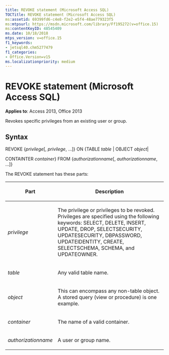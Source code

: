 ```yaml
---
title: REVOKE statement (Microsoft Access SQL)
TOCTitle: REVOKE statement (Microsoft Access SQL)
ms:assetid: 69399fd6-c4e8-f2e2-e5f4-48ae779323f5
ms:mtpsurl: https://msdn.microsoft.com/library/Ff195272(v=office.15)
ms:contentKeyID: 48545409
ms.date: 10/18/2018
mtps_version: v=office.15
f1_keywords:
- jetsql40.chm5277479
f1_categories:
- Office.Version=v15
ms.localizationpriority: medium
---
```


# REVOKE statement (Microsoft Access SQL)

**Applies to**: Access 2013, Office 2013

Revokes specific privileges from an existing user or group.

## Syntax

REVOKE {*privilege*\[, *privilege*, …\]} ON {TABLE *table* | OBJECT *object*|

CONTAINTER *container*} FROM {*authorizationname*\[, *authorizationname*, …\]}

The REVOKE statement has these parts:

<table>
<colgroup>
<col />
<col />
</colgroup>
<thead>
<tr class="header">
<th><p>Part</p></th>
<th><p>Description</p></th>
</tr>
</thead>
<tbody>
<tr class="odd">
<td><p><em>privilege</em></p></td>
<td><p>The privilege or privileges to be revoked. Privileges are specified using the following keywords: SELECT, DELETE, INSERT, UPDATE, DROP, SELECTSECURITY, UPDATESECURITY, DBPASSWORD, UPDATEIDENTITY, CREATE, SELECTSCHEMA, SCHEMA, and UPDATEOWNER.</p></td>
</tr>
<tr class="even">
<td><p><em>table</em></p></td>
<td><p>Any valid table name.</p></td>
</tr>
<tr class="odd">
<td><p><em>object</em></p></td>
<td><p>This can encompass any non-table object. A stored query (view or procedure) is one example.</p></td>
</tr>
<tr class="even">
<td><p><em>container</em></p></td>
<td><p>The name of a valid container.</p></td>
</tr>
<tr class="odd">
<td><p><em>authorizationname</em></p></td>
<td><p>A user or group name.</p></td>
</tr>
</tbody>
</table>

